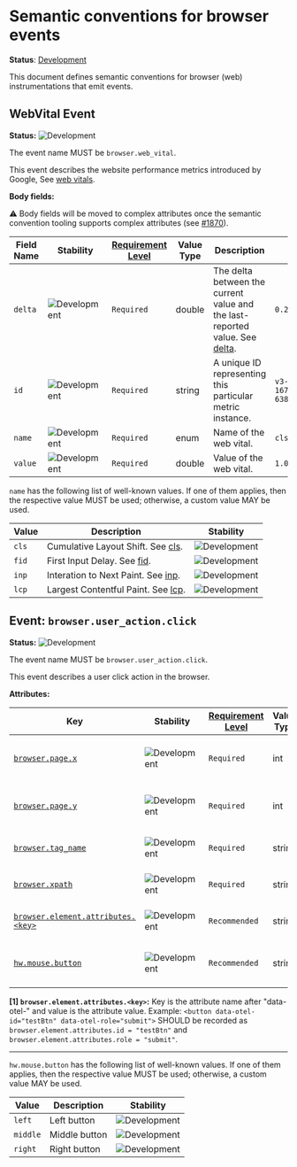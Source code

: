 <!--- Hugo front matter used to generate the website version of this page:
linkTitle: Events
--->

# Semantic conventions for browser events

**Status**: [Development][DocumentStatus]

This document defines semantic conventions for browser (web) instrumentations
that emit events.

## WebVital Event

<!-- semconv event.browser.web_vital -->
<!-- NOTE: THIS TEXT IS AUTOGENERATED. DO NOT EDIT BY HAND. -->
<!-- see templates/registry/markdown/snippet.md.j2 -->
<!-- prettier-ignore-start -->
<!-- markdownlint-capture -->
<!-- markdownlint-disable -->

**Status:** ![Development](https://img.shields.io/badge/-development-blue)

The event name MUST be `browser.web_vital`.

This event describes the website performance metrics introduced by Google, See [web vitals](https://web.dev/vitals).

**Body fields:**

:warning: Body fields will be moved to complex attributes once the
semantic convention tooling supports complex attributes
(see [#1870](https://github.com/open-telemetry/semantic-conventions/issues/1870)).

| Field Name | Stability | [Requirement Level](https://opentelemetry.io/docs/specs/semconv/general/attribute-requirement-level/) | Value Type | Description | Example Values |
|---|---|---|---|---|---|
| `delta` | ![Development](https://img.shields.io/badge/-development-blue) | `Required` | double | The delta between the current value and the last-reported value. See [delta](https://github.com/GoogleChrome/web-vitals?tab=readme-ov-file#report-only-the-delta-of-changes). | `0.2` |
| `id` | ![Development](https://img.shields.io/badge/-development-blue) | `Required` | string | A unique ID representing this particular metric instance. | `v3-1677874579383-6381583661209` |
| `name` | ![Development](https://img.shields.io/badge/-development-blue) | `Required` | enum | Name of the web vital. | `cls` |
| `value` | ![Development](https://img.shields.io/badge/-development-blue) | `Required` | double | Value of the web vital. | `1.0` |

`name` has the following list of well-known values. If one of them applies, then the respective value MUST be used; otherwise, a custom value MAY be used.

| Value  | Description | Stability |
|---|---|---|
| `cls` | Cumulative Layout Shift. See [cls](https://web.dev/articles/cls). | ![Development](https://img.shields.io/badge/-development-blue) |
| `fid` | First Input Delay. See [fid](https://web.dev/articles/fid). | ![Development](https://img.shields.io/badge/-development-blue) |
| `inp` | Interation to Next Paint. See [inp](https://web.dev/articles/inp). | ![Development](https://img.shields.io/badge/-development-blue) |
| `lcp` | Largest Contentful Paint. See [lcp](https://web.dev/articles/lcp). | ![Development](https://img.shields.io/badge/-development-blue) |

<!-- markdownlint-restore -->
<!-- prettier-ignore-end -->
<!-- END AUTOGENERATED TEXT -->
<!-- endsemconv -->

## Event: `browser.user_action.click`

<!-- semconv event.browser.user_action.click -->
<!-- NOTE: THIS TEXT IS AUTOGENERATED. DO NOT EDIT BY HAND. -->
<!-- see templates/registry/markdown/snippet.md.j2 -->
<!-- prettier-ignore-start -->
<!-- markdownlint-capture -->
<!-- markdownlint-disable -->

**Status:** ![Development](https://img.shields.io/badge/-development-blue)

The event name MUST be `browser.user_action.click`.

This event describes a user click action in the browser.

**Attributes:**

| Key | Stability | [Requirement Level](https://opentelemetry.io/docs/specs/semconv/general/attribute-requirement-level/) | Value Type | Description | Example Values |
|---|---|---|---|---|---|
| [`browser.page.x`](/docs/registry/attributes/browser.md) | ![Development](https://img.shields.io/badge/-development-blue) | `Required` | int | Click x (horizontal) coordinates (in pixels) relative to the entire document. | `10` |
| [`browser.page.y`](/docs/registry/attributes/browser.md) | ![Development](https://img.shields.io/badge/-development-blue) | `Required` | int | Click y (vertical) coordinates (in pixels) relative to the entire document. | `10` |
| [`browser.tag_name`](/docs/registry/attributes/browser.md) | ![Development](https://img.shields.io/badge/-development-blue) | `Required` | string | Target element tag name obtained via event.target.tagName. | `BUTTON` |
| [`browser.xpath`](/docs/registry/attributes/browser.md) | ![Development](https://img.shields.io/badge/-development-blue) | `Required` | string | Target element XPath using the XPathExpression API. | `//*[@id='testBtn']` |
| [`browser.element.attributes.<key>`](/docs/registry/attributes/browser.md) | ![Development](https://img.shields.io/badge/-development-blue) | `Recommended` | string | Map of data-otel-* attributes from the target element. [1] | `testBtn`; `submit` |
| [`hw.mouse.button`](/docs/registry/attributes/browser.md) | ![Development](https://img.shields.io/badge/-development-blue) | `Recommended` | string | User friendly name of the mouse button pressed. See [MouseEvent.buttons](https://developer.mozilla.org/en-US/docs/Web/API/MouseEvent/buttons#value). | `left` |

**[1] `browser.element.attributes.<key>`:** Key is the attribute name after "data-otel-" and value is the attribute value. Example: `<button data-otel-id="testBtn" data-otel-role="submit">` SHOULD be recorded as `browser.element.attributes.id = "testBtn"` and `browser.element.attributes.role = "submit"`.

---

`hw.mouse.button` has the following list of well-known values. If one of them applies, then the respective value MUST be used; otherwise, a custom value MAY be used.

| Value  | Description | Stability |
|---|---|---|
| `left` | Left button | ![Development](https://img.shields.io/badge/-development-blue) |
| `middle` | Middle button | ![Development](https://img.shields.io/badge/-development-blue) |
| `right` | Right button | ![Development](https://img.shields.io/badge/-development-blue) |

<!-- markdownlint-restore -->
<!-- prettier-ignore-end -->
<!-- END AUTOGENERATED TEXT -->
<!-- endsemconv -->

[DocumentStatus]: https://opentelemetry.io/docs/specs/otel/document-status
